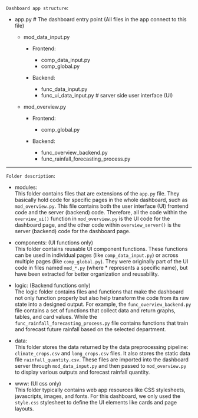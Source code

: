 `Dashboard app structure`:

+ app.py                             # The dashboard entry point (All files in the app connect to this file)

    - mod_data_input.py

        - Frontend:
            - comp_data_input.py
            - comp_global.py
        
        - Backend:
            - func_data_input.py
            - func_ui_data_input.py  # sarver side user interface (UI)


    - mod_overview.py

        - Frontend:
            - comp_global.py
        
        - Backend:
            - func_overview_backend.py
            - func_rainfall_forecasting_process.py


----
`Folder description`:

+ modules:   
    This folder contains files that are extensions of the `app.py` file. They basically hold code for specific pages in the whole dashboard, such as `mod_overview.py`. This file contains both the user interface (UI) frontend code and the server (backend) code. Therefore, all the code within the `overview_ui()` function in `mod_overview.py` is the UI code for the dashboard page, and the other code within `overview_server()` is the server (backend) code for the dashboard page.

+ components: (UI functions only)  
    This folder contains reusable UI component functions. These functions can be used in individual pages (like `comp_data_input.py`) or across multiple pages (like `comp_global.py`). They were originally part of the UI code in files named `mod_*.py` (where * represents a specific name), but have been extracted for better organization and reusability.

+ logic: (Backend functions only)  
    The logic folder contains files and functions that make the dashboard not only function properly but also help transform the code from its raw state into a designed output. For example, the `func_overview_backend.py` file contains a set of functions that collect data and return graphs, tables, and card values. While the `func_rainfall_forecasting_process.py` file contains functions that train and forecast future rainfall based on the selected department.

+ data:  
    This folder stores the data returned by the data preprocessing pipeline: `climate_crops.csv` and `long_crops.csv` files. It also stores the static data file `rainfall_quantity.csv`.  These files are imported into the dashboard server through `mod_data_input.py` and then passed to `mod_overview.py` to display various outputs and forecast rainfall quantity.

+ www: (UI css only)  
    This folder typically contains web app resources like CSS stylesheets, javascripts, images, and fonts. For this dashboard, we only used the `style.css` stylesheet to define the UI elements like cards and page layouts.